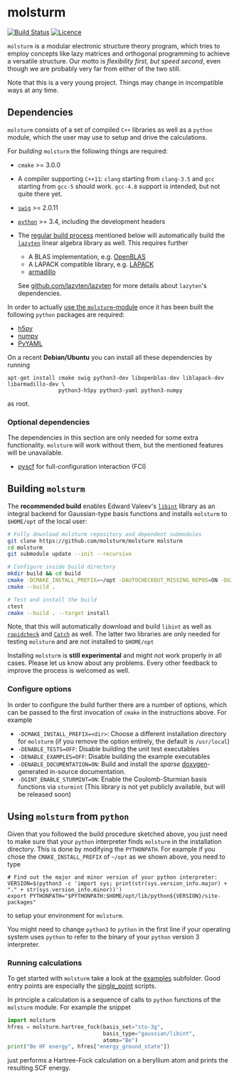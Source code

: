 # molsturm
[![Build Status](https://travis-ci.org/molsturm/molsturm.svg?branch=master)](https://travis-ci.org/molsturm/molsturm)
[![Licence](https://img.shields.io/github/license/molsturm/molsturm.svg)](LICENCE)

``molsturm`` is a modular electronic structure theory program,
which tries to employ concepts like lazy matrices and orthogonal programming
to achieve a versatile structure.
Our motto is *flexibility first, but speed second*, even though we are probably very far
from either of the two still.

Note that this is a very young project.
Things may change in incompatible ways at any time.

## Dependencies
``molsturm`` consists of a set of compiled ``C++`` libraries
as well as a ``python`` module, which the user may use to setup and drive the calculations.

For *building* `molsturm` the following things are required:
- ``cmake`` >= 3.0.0
- A compiler supporting ``C++11``: ``clang`` starting from `clang-3.5` and `gcc` starting
  from `gcc-5` should work.
  `gcc-4.8` support is intended, but not quite there yet.
- [``swig``](http://swig.org/) >= 2.0.11
- [``python``](https://www.python.org/) >= 3.4, including the development headers
- The [regular build process](#building-molsturm) mentioned below
  will automatically build the [``lazyten``](https://lazyten.org) linear algebra library
  as well. This requires further
    - A BLAS implementation, e.g. [OpenBLAS](https://github.com/xianyi/OpenBLAS/)
    - A LAPACK compatible library, e.g. [LAPACK](http://netlib.org/lapack)
    - [armadillo](http://arma.sourceforge.net/)

  See [github.com/lazyten/lazyten](https://github.com/lazyten/lazyten/blob/master/README.md)
  for more details about ``lazyten``'s dependencies.

In order to actually [use the `molsturm`-module](#using-molsturm-from-python) once
it has been built the following `python` packages are required:
- [h5py](https://pypi.python.org/pypi/h5py)
- [numpy](https://pypi.python.org/pypi/numpy)
- [PyYAML](https://pypi.python.org/pypi/PyYAML)

On a recent **Debian/Ubuntu** you can install all these dependencies by running
```
apt-get install cmake swig python3-dev libopenblas-dev liblapack-dev libarmadillo-dev \
                python3-h5py python3-yaml python3-numpy
```
as root.


### Optional dependencies
The dependencies in this section are only needed for some extra functionality.
`molsturm` will work without them, but the mentioned features will be unavailable.

- [pyscf](https://github.com/sunqm/pyscf) for full-configuration interaction (FCI)


## Building ``molsturm``
The **recommended build** enables
Edward Valeev's [``libint``](https://github.com/evaleev/libint) library
as an integral backend for Gaussian-type basis functions
and installs ``molsturm`` to `$HOME/opt` of the local user:
```sh
# Fully download molsturm repository and dependent submodules
git clone https://github.com/molsturm/molsturm molsturm
cd molsturm
git submodule update --init --recursive

# Configure inside build directory
mkdir build && cd build
cmake -DCMAKE_INSTALL_PREFIX=~/opt -DAUTOCHECKOUT_MISSING_REPOS=ON -DGINT_ENABLE_LIBINT=ON ..
cmake --build .

# Test and install the build
ctest
cmake --build . --target install
```
Note, that this will automatically download and build ``libint`` as well as
[``rapidcheck``](https://github.com/emil-e/rapidcheck) and
[``Catch``](https://github.com/philsquared/Catch/)
as well.
The latter two libraries are only needed for testing `molsturm` and are
not installed to `$HOME/opt`

Installing `molsturm` is **still experimental** and might not work properly
in all cases. Please let us know about any problems.
Every other feedback to improve the process is welcomed as well.

### Configure options
In order to configure the build further there are a number of options,
which can be passed to the first invocation of `cmake` in the instructions above.
For example
- `-DCMAKE_INSTALL_PREFIX=<dir>`: Choose a different installation directory
  for  ``molsturm`` (if you remove the option entirely,
  the default is ``/usr/local``)
- `-DENABLE_TESTS=OFF`: Disable building the unit test executables
- `-DENABLE_EXAMPLES=OFF`: Disable building the example executables
- `-DENABLE_DOCUMENTATION=ON`: Build and install the *sparse*
  [doxygen](http://www.stack.nl/~dimitri/doxygen/index.html)-generated
  in-source documentation.
- `-DGINT_ENABLE_STURMINT=ON`: Enable the Coulomb-Sturmian basis functions
  via `sturmint` (This library is not yet publicly available,
  but will be released soon)


## Using `molsturm` from `python`
Given that you followed the build procedure sketched above,
you just need to make sure that your `python` interpreter finds `molsturm`
in the installation directory.
This is done by modifying the `PYTHONPATH`.
For example if you chose the `CMAKE_INSTALL_PREFIX` of `~/opt`
as we shown above, you need to type
```
# Find out the major and minor version of your python interpreter:
VERSION=$(python3 -c 'import sys; print(str(sys.version_info.major) + "." + str(sys.version_info.minor))')
export PYTHONPATH="$PYTHONPATH:$HOME/opt/lib/python${VERSION}/site-packages"
```
to setup your environment for `molsturm`.

You might need to change `python3` to `python` in the first line
if your operating system uses `python` to refer to the binary of your
`python` version 3 interpreter.

### Running calculations
To get started with `molsturm` take a look at the [examples](examples/) subfolder.
Good entry points are especially the [single_point](examples/single_point) scripts.

In principle a calculation is a sequence of calls
to `python` functions of the `molsturm` module.
For example the snippet
```python
import molsturm
hfres = molsturm.hartree_fock(basis_set="sto-3g",
                              basis_type="gaussian/libint",
                              atoms="Be")
print("Be HF energy", hfres["energy_ground_state"])
```
just performs a Hartree-Fock calculation on a beryllium atom and
prints the resulting SCF energy.

